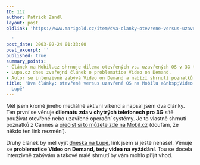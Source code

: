 ```yaml
---
ID: 112
author: Patrick Zandl
layout: post
oldlink: 'https://www.marigold.cz/item/dva-clanky-otevrene-versus-uzavrene-os-na-mobilu-a-video-on-demand-na-lupe

  '
post_date: 2003-02-24 01:33:00
post_excerpt: ''
published: true
summary_points:
- Článek na Mobil.cz shrnuje dilema otevřených vs. uzavřených OS v 3G telefonech.
- Lupa.cz dnes zveřejní článek o problematice Video on Demand.
- Autor se intenzivně zabývá Video on Demand a nabízí shrnutí poznatků.
title: 'Dva články: otevřené versus uzavřené OS na Mobilu a&nbsp;Video on Demand na
  Lupě'
---
```


<p>
Měl jsem kromě jiného mediálně aktivní víkend a napsal jsem dva články. Ten první se věnuje<STRONG> dilematu zda v chytrých telefonech pro 3G</STRONG> sítě používat otevřené nebo uzavřené operační systémy. Je to vlastně shrnutí poznatků z Cannes a <A href="http://www.mobil.cz/mobilni_komunikace/mobilni_technologie/UMTS/opensys030224.html" target=_blank>přečíst si to můžete zde na&#160;Mobil.cz</A>&#160;(doufám, že někdo ten link nezmění).</p>

<p>
Druhý článek by měl vyjít <A href="http://www.lupa.cz/" target=_blank>dneska na Lupě,</A> link jsem si ještě nenašel. Věnuje se <STRONG>problematice Video on Demand, tedy videa na vyžádání</STRONG>. Tou se docela intenzivně zabývám a takové malé shrnutí by vám mohlo přijít vhod. </p>